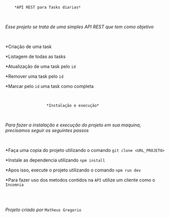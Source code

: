         *API REST para Tasks diarias*

<br>

*Esse projeto se trata de uma simples API REST que tem como objetivo*

<br>

*Criação de uma task
<br>

*Listagem de todas as tasks
<br>

*Atualização de uma task pelo `id`
<br>

*Remover uma task pelo `id`
<br>

*Marcar pelo `id` uma task como completa

<br>

                      *Instalação e execução*

<br>

*Para fazer a instalação e execução do projeto em sua maquina, precisamos seguir os seguintes passos*

<br>

*Faça uma copia do projeto utilizando o comando `git clone <URL_PROJETO>`
<br>

*Instale as dependencia utilizando `npm install`
<br>

*Apos isso, execute o projeto utilizando o comando `npm run dev`
<br>

*Para fazer uso dos metodos contidos na `API` utilize um cliente como o `Insomnia`

<br>
<br>

*Projeto criado por* `Matheus Gregorio`